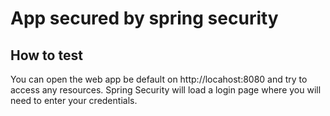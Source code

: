 <h1>App secured by spring security</h1>

## How to test
You can open the web app be default on http://locahost:8080 and try to access any resources. Spring Security will load a login page where you will need to enter your credentials.

